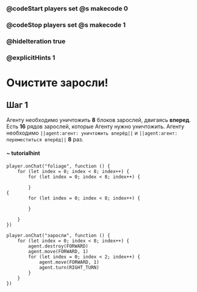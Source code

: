 ### @codeStart players set @s makecode 0
### @codeStop players set @s makecode 1

### @hideIteration true 
### @explicitHints 1


# Очистите заросли!

## Шаг 1
Агенту необходимо уничтожить **8** блоков зарослей, двигаясь **вперед**. Есть **16** рядов зарослей, которые Агенту нужно уничтожить. Агенту необходимо ``||agent:агент: уничтожить вперёд||`` и ``||agent:агент: переместиться вперёд||`` **8** раз. 
#### ~ tutorialhint 
```blocks
player.onChat("foliage", function () {
    for (let index = 0; index < 8; index++) {
        for (let index = 0; index < 8; index++) {
        	
        }
{
        for (let index = 0; index < 8; index++) {
        	
        }

    }
})

```

```ghost
player.onChat("заросли", function () {
    for (let index = 0; index < 8; index++) {
        agent.destroy(FORWARD)
        agent.move(FORWARD, 1)
        for (let index = 0; index < 2; index++) {
            agent.move(FORWARD, 1)
            agent.turn(RIGHT_TURN)
        }
    }
})
```
